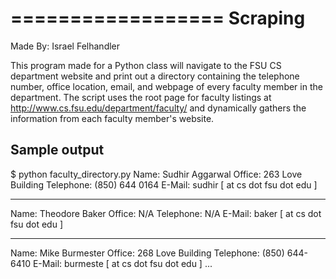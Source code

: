 ==================
     Scraping
==================

Made By: Israel Felhandler

This program made for a Python class will navigate to the FSU CS department website and print out a directory containing the telephone number, office location,
email, and webpage of every faculty member in the department. The script uses the root page for faculty listings at http://www.cs.fsu.edu/department/faculty/ and dynamically gathers the information from each faculty member's website.

## Sample output

$ python faculty_directory.py
Name: Sudhir Aggarwal
Office: 263 Love Building
Telephone: (850) 644 0164
E-Mail: sudhir [ at cs dot fsu dot edu ]
****************************************
Name: Theodore Baker
Office: N/A
Telephone: N/A
E-Mail: baker [ at cs dot fsu dot edu ]
****************************************
Name: Mike Burmester
Office: 268 Love Building
Telephone: (850) 644-6410
E-Mail: burmeste [ at cs dot fsu dot edu ]
...
